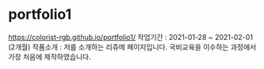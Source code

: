 # portfolio1

https://colorist-rgb.github.io/portfolio1/
작업기간 : 2021-01-28 ~ 2021-02-01 (2개월)
작품소개 : 저를 소개하는 리쥬메 페이지입니다. 국비교육을 이수하는 과정에서 가장 처음에 제작하였습니다.
